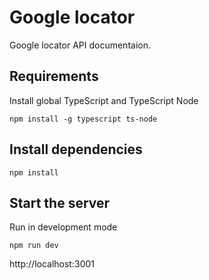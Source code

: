 # Google locator

Google locator API documentaion.

## Requirements

Install global TypeScript and TypeScript Node

```
npm install -g typescript ts-node
```

## Install dependencies

```
npm install
```

## Start the server

Run in development mode

```
npm run dev
```

http://localhost:3001